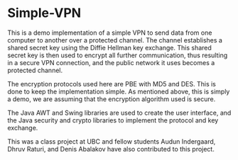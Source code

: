 Simple-VPN
==========

This is a demo implementation of a simple VPN to send data from one computer to another over a protected channel. The channel establishes a shared secret key using the Diffie Hellman key exchange. This shared secret key is then used to encrypt all further communication, thus resulting in a secure VPN connection, and the public network it uses becomes a protected channel. 

The encryption protocols used here are PBE with MD5 and DES. This is done to keep the implementation simple. As mentioned above, this is simply a demo, we are assuming that the encryption algorithm used is secure. 

The Java AWT and Swing libraries are used to create the user interface, and the Java security and crypto libraries to implement the protocol and key exchange. 

This was a class project at UBC and fellow students Audun Indergaard, Dhruv Raturi, and Denis Abalakov have also contributed to this project. 
